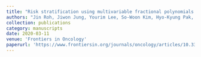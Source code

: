 ```yaml
---
title: "Risk stratification using multivariable fractional polynomials in diffuse large B-cell lymphoma"
authors: "Jin Roh, Jiwon Jung, Yourim Lee, So-Woon Kim, Hyo-Kyung Pak, A-Neum Lee, Junho Lee, Jaehyeong Cho, Hyungwoo Cho, Dok Hyun Yoon, Rae Woong Park, Jooryung Huh, Heung-Bum Oh, Chan-Sik Park (2020). "
collection: publications
category: manuscripts  
date: 2020-03-11
venue: 'Frontiers in Oncology' 
paperurl: 'https://www.frontiersin.org/journals/oncology/articles/10.3389/fonc.2020.00329/full' 
---
```

 
